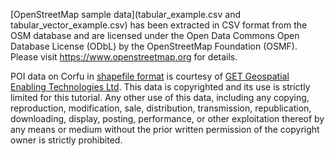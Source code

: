[OpenStreetMap sample data](tabular_example.csv and tabular_vector_example.csv) has been extracted in CSV format from the OSM database and are licensed under the Open Data Commons Open Database License (ODbL) by the OpenStreetMap Foundation (OSMF). Please visit https://www.openstreetmap.org for details.

POI data on Corfu in [shapefile format](vector_example.shp) is courtesy of [GET Geospatial Enabling Technologies Ltd](https://www.getmap.eu/?lang=en). This data is copyrighted and its use is strictly limited for this tutorial. Any other use of this data, including any copying, reproduction, modification, sale, distribution, transmission, republication, downloading, display, posting, performance, or other exploitation thereof by any means or medium without the prior written permission of the copyright owner is strictly prohibited.
